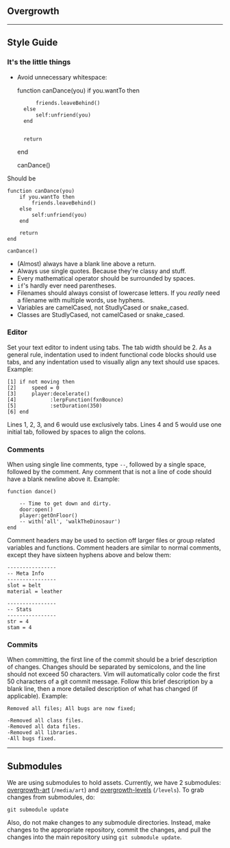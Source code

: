Overgrowth
----------

- - - 

Style Guide
-----------

### It's the little things
- Avoid unnecessary whitespace:

	function canDance(you)
		if you.wantTo then
			
			friends.leaveBehind()
		else
			self:unfriend(you)
		end
		
		
		return
		
	end
	
	
	canDance()

Should be

	function canDance(you)
		if you.wantTo then
			friends.leaveBehind()
		else
			self:unfriend(you)
		end
		
		return
	end
	
	canDance()

- (Almost) always have a blank line above a return.
- Always use single quotes.  Because they're classy and stuff.
- Every mathematical operator should be surrounded by spaces.
- `if`'s hardly ever need parentheses.
- Filenames should always consist of lowercase letters.  If you *really* need a filename with multiple words, use hyphens.
- Variables are camelCased, not StudlyCased or snake_cased.
- Classes are StudlyCased, not camelCased or snake_cased.

### Editor
Set your text editor to indent using tabs.  The tab width should be 2.  As a general rule, indentation used to indent functional code blocks should use tabs, and any indentation used to visually align any text should use spaces.  Example:

	[1] if not moving then
	[2] 	speed = 0
	[3] 	player:decelerate()
	[4] 	      :lerpFunction(fxnBounce)
	[5] 	      :setDuration(350)
	[6] end

Lines 1, 2, 3, and 6 would use exclusively tabs.  Lines 4 and 5 would use one initial tab, followed by spaces to align the colons.

### Comments
When using single line comments, type `--`, followed by a single space, followed by the comment.  Any comment that is not a line of code should have a blank newline above it.  Example:

	function dance()
		
		-- Time to get down and dirty.
		door:open()
		player:getOnFloor()
		-- with('all', 'walkTheDinosaur')
	end

Comment headers may be used to section off larger files or group related variables and functions.  Comment headers are similar to normal comments, except they have sixteen hyphens above and below them:

	----------------
	-- Meta Info
	----------------
	slot = belt
	material = leather
	
	----------------
	-- Stats
	----------------
	str = 4
	stam = 4

### Commits
When committing, the first line of the commit should be a brief description of changes.  Changes should be separated by semicolons, and the line should not exceed 50 characters.  Vim will automatically color code the first 50 characters of a git commit message.  Follow this brief description by a blank line, then a more detailed description of what has changed (if applicable).  Example:

	Removed all files; All bugs are now fixed;
	
	-Removed all class files.
	-Removed all data files.
	-Removed all libraries.
	-All bugs fixed.

- - -

Submodules
----------
We are using submodules to hold assets.  Currently, we have 2 submodules: [overgrowth-art](http://github.com/ifdm/overgrowth-art) (`/media/art`) and [overgrowth-levels](http://github.com/ifdm/overgrowth-levels) (`/levels`).  To grab changes from submodules, do:

	git submodule update

Also, do not make changes to any submodule directories.  Instead, make changes to the appropriate repository, commit the changes, and pull the changes into the main repository using `git submodule update`.
